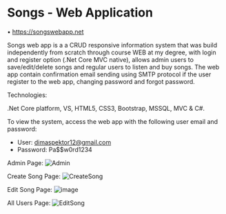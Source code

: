 # Songs - Web Application

•	https://songswebapp.net

Songs web app is a a CRUD responsive information system that was build independently from scratch through course WEB at my degree, with login and register option (.Net Core MVC native), allows admin users to save/edit/delete songs and regular users to listen and buy songs. The web app contain confirmation email sending using SMTP protocol if the user register to the web app, changing password and forgot password.

Technologies:

.Net Core platform, VS, HTML5, CSS3, Bootstrap, MSSQL, MVC & C#.

To view the system, access the web app with the following user email and password:

* User: dimaspektor12@gmail.com
* Password: Pa$$w0rd1234

Admin Page:
![Admin](https://user-images.githubusercontent.com/55385057/80740902-74530180-8b21-11ea-85ac-0e3936615d96.JPG)

Create Song Page:
![CreateSong](https://user-images.githubusercontent.com/55385057/80740538-e545e980-8b20-11ea-8421-ff02792340c7.JPG)

Edit Song Page:
![image](https://user-images.githubusercontent.com/55385057/80740783-48378080-8b21-11ea-97a9-d645064bc319.png)

All Users Page:
![EditSong](https://user-images.githubusercontent.com/55385057/80740541-e5de8000-8b20-11ea-91b6-8888c0621797.JPG)


